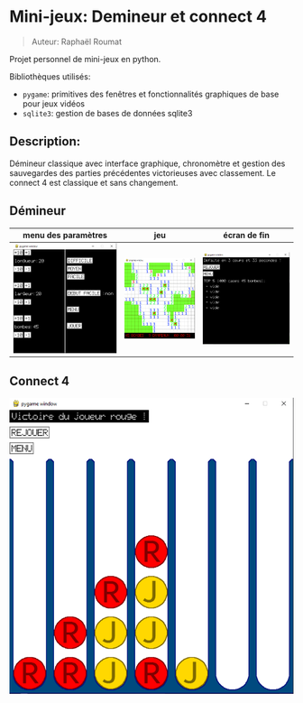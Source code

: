 # Mini-jeux: Demineur et connect 4

>Auteur: Raphaël Roumat

Projet personnel de mini-jeux en python.

Bibliothèques utilisés:

- `pygame`: primitives des fenêtres et fonctionnalités graphiques de base pour jeux vidéos
- `sqlite3`: gestion de bases de données sqlite3

## Description:

Démineur classique avec interface graphique, chronomètre et gestion des sauvegardes des parties précédentes victorieuses avec classement.
Le connect 4 est classique et sans changement.

## Démineur

|   menu des paramètres   |  jeu   |   écran de fin   |
 | :----: | :----: | :----: |
| ![menu](./images_md/menu_demineur.png) | ![jeu](./images_md/game_demineur.png) | ![fin](./images_md/fin_demineur.png) |
## Connect 4

![jeu](./images_md/puissance4.png)

